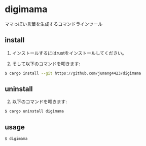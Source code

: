 # digimama

ママっぽい言葉を生成するコマンドラインツール

## install

1. インストールするにはrustをインストールしてください。

2. そして以下のコマンドを叩きます:
```bash
$ cargo install --git https://github.com/jumang4423/digimama
```

## uninstall

2. 以下のコマンドを叩きます:
```bash
$ cargo uninstall digimama
```

## usage


```bash
$ digimama
```